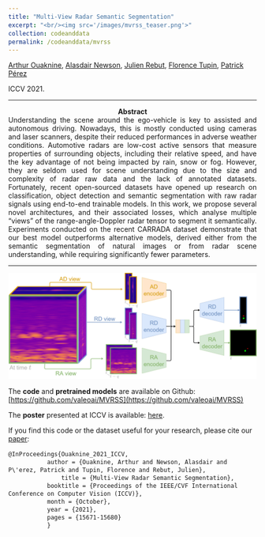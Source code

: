 ```yaml
---
title: "Multi-View Radar Semantic Segmentation"
excerpt: "<br/><img src='/images/mvrss_teaser.png'>"
collection: codeanddata
permalink: /codeanddata/mvrss
---
```


[Arthur Ouaknine](https://arthurouaknine.github.io/), [Alasdair Newson](https://sites.google.com/site/alasdairnewson/), [Julien Rebut](https://scholar.google.com/citations?user=BJcQNcoAAAAJ&hl=fr), [Florence Tupin](https://perso.telecom-paristech.fr/tupin/), [Patrick Pérez](https://ptrckprz.github.io/)

ICCV 2021.

---

<center><b>Abstract</b></center>

<div style="text-align: justify">Understanding the scene around the ego-vehicle is key to assisted and autonomous driving. Nowadays, this is mostly conducted using cameras and laser scanners, despite their reduced performances in adverse weather conditions. Automotive radars are low-cost active sensors that measure properties of surrounding objects, including their relative speed, and have the key advantage of not being impacted by rain, snow or fog. However, they are seldom used for scene understanding due to the size and complexity of radar raw data and the lack of annotated datasets. Fortunately, recent open-sourced datasets have opened up research on classification, object detection and semantic segmentation with raw radar signals using end-to-end trainable models. In this work, we propose several novel architectures, and their associated losses, which analyse multiple “views” of the range-angle-Doppler radar tensor to segment it semantically. Experiments conducted on the recent CARRADA dataset demonstrate that our best model outperforms alternative models, derived either from the semantic segmentation of natural images or from radar scene understanding, while requiring significantly fewer parameters.</div>

---

<img src='/images/mvrss_teaser.png' class="center">


The **code** and **pretrained models** are available on Github: [https://github.com/valeoai/MVRSS](https://github.com/valeoai/MVRSS)  

The **poster** presented at ICCV is available: [here](https://arthurouaknine.github.io/files/ICCV2021_poster).  

If you find this code or the dataset useful for your research, please cite our [paper](https://arxiv.org/pdf/2103.16214.pdf):
```
@InProceedings{Ouaknine_2021_ICCV,
	       author = {Ouaknine, Arthur and Newson, Alasdair and P\'erez, Patrick and Tupin, Florence and Rebut, Julien},
               title = {Multi-View Radar Semantic Segmentation},
	       booktitle = {Proceedings of the IEEE/CVF International Conference on Computer Vision (ICCV)},
	       month = {October},
	       year = {2021},
	       pages = {15671-15680}
	       }
```